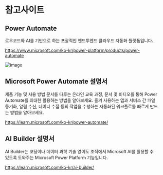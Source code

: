 # 참고사이트

## Power Automate

로우코드와 AI를 기반으로 하는 포괄적인 엔드투엔드 클라우드 자동화 플랫폼입니다.

https://www.microsoft.com/ko-kr/power-platform/products/power-automate

![image](https://github.com/user-attachments/assets/f19986e6-caa2-4a32-9dbd-2ad6a97b08f0)



## Microsoft Power Automate 설명서

제품 기능 및 사용 방법 문서를 다루는 온라인 교육 과정, 문서 및 비디오를 통해 Power Automate를 최대한 활용하는 방법을 알아보세요. 즐겨 사용하는 앱과 서비스 간 파일 동기화, 알림 수신, 데이터 수집 등의 작업을 수행하는 자동화된 워크플로를 빠르게 만드는 방법을 알아보세요.

https://learn.microsoft.com/ko-kr/power-automate/


## AI Builder 설명서

AI Builder는 코딩이나 데이터 과학 기술 없이도 조직에서 Microsoft AI를 활용할 수 있도록 도와주는 Microsoft Power Platform 기능입니다.

https://learn.microsoft.com/ko-kr/ai-builder/
